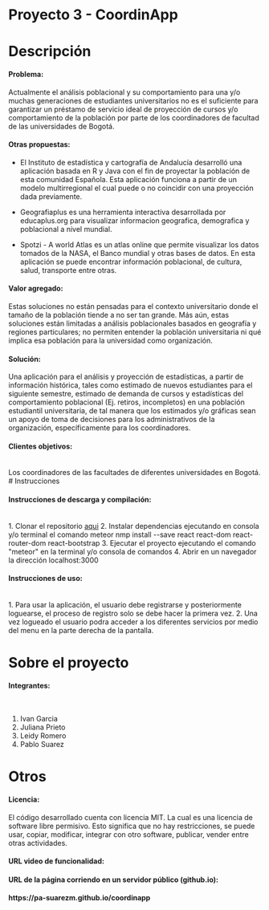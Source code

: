 # Proyecto 3 - CoordinApp
# Descripción
<h4>Problema:</h4>
Actualmente el análisis poblacional y su comportamiento para una y/o muchas generaciones de estudiantes universitarios no es el suficiente para garantizar un préstamo de servicio ideal de proyección de cursos y/o comportamiento de la población por parte de los coordinadores de facultad de las universidades de Bogotá.<br>
<h4>Otras propuestas:</h4>

- El Instituto de estadística y cartografía de Andalucía desarrolló una aplicación basada en R y Java con el fin de proyectar la población de esta comunidad Española. Esta aplicación funciona a partir de un modelo multirregional el cual puede o no coincidir con una proyección dada previamente.

- Geografiaplus es una herramienta interactiva desarrollada por educaplus.org para visualizar informacion geografica, demografica y poblacional a nivel mundial.

- Spotzi - A world Atlas es un atlas online que permite visualizar los datos tomados de la NASA, el Banco mundial y otras bases de datos. En esta aplicación se puede encontrar información poblacional, de cultura, salud, transporte entre otras.

<h4>Valor agregado:</h4>
Estas soluciones no están pensadas para el contexto universitario donde el tamaño de la población tiende a no ser tan grande. Más aún, estas soluciones están limitadas a análisis poblacionales basados en geografía y regiones particulares; no permiten entender la población universitaria ni qué implica esa población para la universidad como organización.<br>
<h4>Solución:</h4>
Una aplicación para el análisis y proyección de estadísticas, a partir de información histórica, tales como estimado de nuevos estudiantes para el siguiente semestre, estimado de demanda de cursos y estadísticas del comportamiento poblacional (Ej. retiros, incompletos) en una población estudiantil universitaria, de tal manera que los estimados y/o gráficas sean un apoyo de toma de decisiones para los administrativos de la organización, específicamente para los coordinadores.<br>

<h4>Clientes objetivos:</h4><br>
Los coordinadores de las facultades de diferentes universidades en Bogotá.
# Instrucciones
<h4>Instrucciones de descarga y compilación:</h4><br>
1. Clonar el repositorio <a href="https://github.com/pa-suarezm/coordinapp">aqui</a>
2. Instalar dependencias ejecutando en consola y/o terminal el comando meteor nmp install --save react react-dom react-router-dom react-bootstrap
3. Ejecutar el proyecto ejecutando el comando "meteor" en la terminal y/o consola de comandos
4. Abrir en un navegador la dirección localhost:3000

<h4>Instrucciones de uso:</h4><br>
1. Para usar la aplicación, el usuario debe registrarse y posteriormente loguearse, el proceso de registro solo se debe hacer la primera vez.
2. Una vez logueado el usuario podra acceder a los diferentes servicios por medio del menu en la parte derecha de la pantalla.

# Sobre el proyecto
<h4>Integrantes:</h4><br>
<ol>
  <li>Ivan Garcia</li>
  <li>Juliana Prieto</li>
  <li>Leidy Romero</li>
  <li>Pablo Suarez</li>
</ol> 

# Otros
<h4>Licencia:</h4>
El código desarrollado cuenta con licencia MIT. La cual es una licencia de software libre permisivo. Esto significa que no hay restricciones, se puede usar, copiar, modificar, integrar con otro software, publicar, vender entre otras actividades.

<h4>URL video de funcionalidad:<h4>
  
<h4>URL de la página corriendo en un servidor público (github.io):<h4>
https://pa-suarezm.github.io/coordinapp
